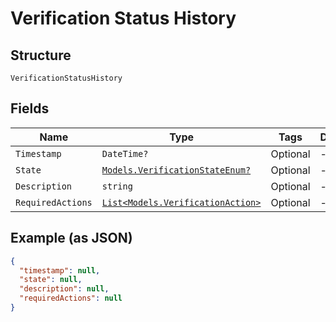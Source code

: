 
# Verification Status History

## Structure

`VerificationStatusHistory`

## Fields

| Name | Type | Tags | Description |
|  --- | --- | --- | --- |
| `Timestamp` | `DateTime?` | Optional | - |
| `State` | [`Models.VerificationStateEnum?`](../../doc/models/verification-state-enum.md) | Optional | - |
| `Description` | `string` | Optional | - |
| `RequiredActions` | [`List<Models.VerificationAction>`](../../doc/models/verification-action.md) | Optional | - |

## Example (as JSON)

```json
{
  "timestamp": null,
  "state": null,
  "description": null,
  "requiredActions": null
}
```

